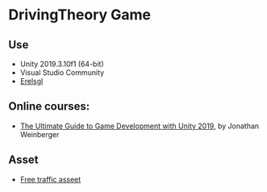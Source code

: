 # DrivingTheory Game



## Use 

- Unity 2019.3.10f1 (64-bit)
- Visual Studio Community 
- [Erelsgl](https://github.com/erelsgl-at-ariel/gamedev-5780)


## Online courses:
* [The Ultimate Guide to Game Development with Unity 2019](https://www.udemy.com/the-ultimate-guide-to-game-development-with-unity/), by Jonathan Weinberger

## Asset

* [Free traffic asseet](https://assetstore.unity.com/packages/3d/props/free-traffic-essentials-asset-pack-125092)
